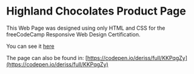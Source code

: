 # Highland Chocolates Product Page

This Web Page was designed using only HTML and CSS for the freeCodeCamp Responsive Web Design Certification.

You can see it [here](https://deriss.github.io/Responsive-Web-Design/ProductPage/ppage.html)

The page can also be found in: [https://codepen.io/deriss/full/KKPqgZy](https://codepen.io/deriss/full/KKPqgZy)
